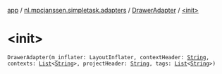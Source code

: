 [app](../../index.md) / [nl.mpcjanssen.simpletask.adapters](../index.md) / [DrawerAdapter](index.md) / [&lt;init&gt;](.)

# &lt;init&gt;

`DrawerAdapter(m_inflater: LayoutInflater, contextHeader: `[`String`](https://kotlinlang.org/api/latest/jvm/stdlib/kotlin/-string/index.html)`, contexts: `[`List`](https://kotlinlang.org/api/latest/jvm/stdlib/kotlin.collections/-list/index.html)`<`[`String`](https://kotlinlang.org/api/latest/jvm/stdlib/kotlin/-string/index.html)`>, projectHeader: `[`String`](https://kotlinlang.org/api/latest/jvm/stdlib/kotlin/-string/index.html)`, tags: `[`List`](https://kotlinlang.org/api/latest/jvm/stdlib/kotlin.collections/-list/index.html)`<`[`String`](https://kotlinlang.org/api/latest/jvm/stdlib/kotlin/-string/index.html)`>)`